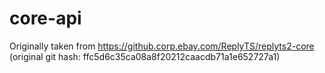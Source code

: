 # core-api

Originally taken from https://github.corp.ebay.com/ReplyTS/replyts2-core
(original git hash: ffc5d6c35ca08a8f20212caacdb71a1e652727a1)